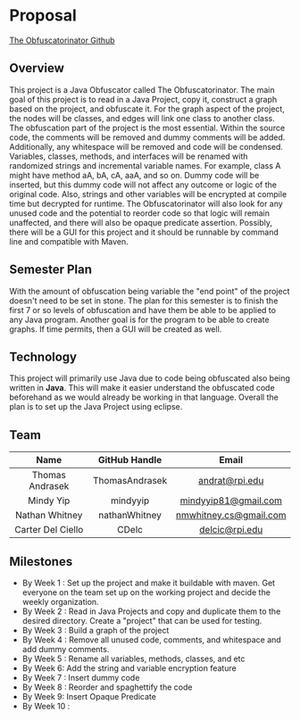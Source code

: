 # Proposal

[The Obfuscatorinator Github](https://github.com/ThomasAndrasek/The-Obfuscatorinator)

## Overview

This project is a Java Obfuscator called The Obfuscatorinator. The main goal of this project is to read in a Java Project, copy it, construct a graph based on the project, and obfuscate it. For the graph aspect of the project, the nodes will be classes, and edges will link one class to another class. The obfuscation part of the project is the most essential. Within the source code, the comments will be removed and dummy comments will be added. Additionally, any whitespace will be removed and code will be condensed. Variables, classes, methods, and interfaces will be renamed with randomized strings and incremental variable names. For example, class A might have method aA, bA, cA, aaA, and so on. Dummy code will be inserted, but this dummy code will not affect any outcome or logic of the original code. Also, strings and other variables will be encrypted at compile time but decrypted for runtime. The Obfuscatorinator will also look for any unused code and the potential to reorder code so that logic will remain unaffected, and there will also be opaque predicate assertion. Possibly, there will be a GUI for this project and it should be runnable by command line and compatible with Maven.

## Semester Plan

With the amount of obfuscation being variable the "end point" of the project doesn't need to be set in stone. The plan for this semester is to finish the first 7 or so levels of obfuscation and have them be able to be applied to any Java program. Another goal is for the program to be able to create graphs. If time permits, then a GUI will be created as well.

## Technology

This project will primarily use Java due to code being obfuscated also being written in **Java**. This will make it easier understand  the obfuscated code beforehand as we would already be working in that language. Overall the plan is to set up the Java Project using eclipse.

## Team
| **Name** | **GitHub Handle** | **Email** |
|:------:|:-------:|:------:|
| Thomas Andrasek | ThomasAndrasek | andrat@rpi.edu | 
| Mindy Yip | mindyyip | mindyyip81@gmail.com | 
| Nathan Whitney | nathanWhitney | nmwhitney.cs@gmail.com | 
| Carter Del Ciello | CDelc | delcic@rpi.edu |


## Milestones

- By Week 1 : Set up the project and make it buildable with maven. Get everyone on the team set up on the working project and decide the weekly organization.
- By Week 2 : Read in Java Projects and copy and duplicate them to the desired directory. Create a "project" that can be used for testing.
- By Week 3 : Build a graph of the project
- By Week 4 : Remove all unused code, comments, and whitespace and add dummy comments.
- By Week 5 : Rename all variables, methods, classes, and etc
- By Week 6: Add the string and variable encryption feature
- By Week 7 : Insert dummy code
- By Week 8 : Reorder and spaghettify the code
- By Week 9: Insert Opaque Predicate
- By Week 10 : 
